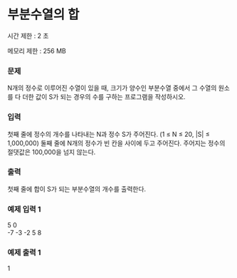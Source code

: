 # 부분수열의 합

시간 제한 : 2 초  

메모리 제한 : 256 MB

### 문제

N개의 정수로 이루어진 수열이 있을 때, 크기가 양수인 부분수열 중에서 그 수열의 원소를 다 더한 값이 S가 되는 경우의 수를 구하는 프로그램을 작성하시오.

### 입력

첫째 줄에 정수의 개수를 나타내는 N과 정수 S가 주어진다. (1 ≤ N ≤ 20, |S| ≤ 1,000,000) 둘째 줄에 N개의 정수가 빈 칸을 사이에 두고 주어진다. 주어지는 정수의 절댓값은 100,000을 넘지 않는다.

### 출력 

첫째 줄에 합이 S가 되는 부분수열의 개수를 출력한다.

### 예제 입력 1

5 0  
-7 -3 -2 5 8  

### 예제 출력 1

1